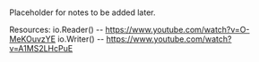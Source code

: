 ###

Placeholder for notes to be added later.

Resources:
io.Reader() -- https://www.youtube.com/watch?v=O-MeKOuvzYE
io.Writer() -- https://www.youtube.com/watch?v=A1MS2LHcPuE
